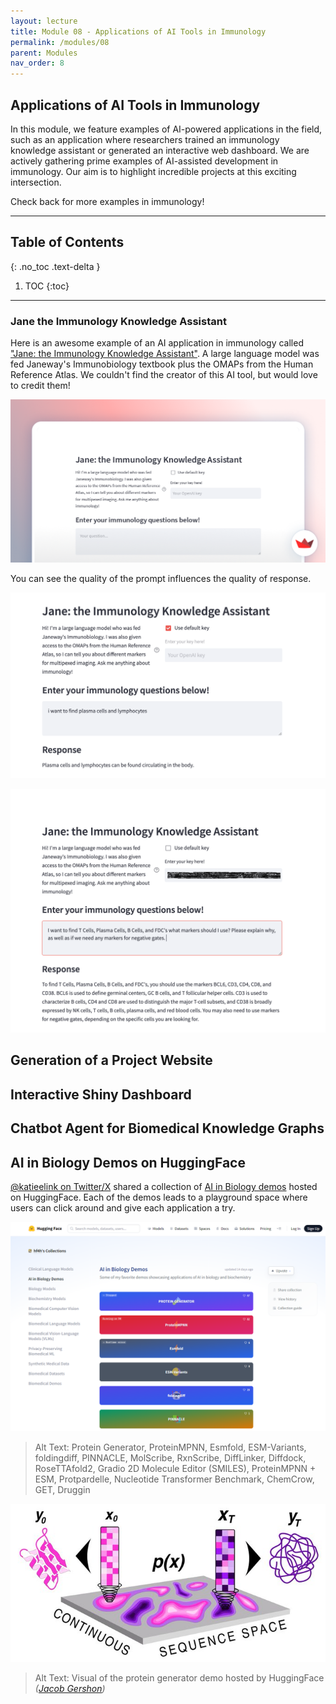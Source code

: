```yaml
---
layout: lecture
title: Module 08 - Applications of AI Tools in Immunology
permalink: /modules/08
parent: Modules
nav_order: 8
---
```


## Applications of AI Tools in Immunology
In this module, we feature examples of AI-powered applications in the field, such as an application where researchers trained an immunology knowledge assistant or generated an interactive web dashboard. We are actively gathering prime examples of AI-assisted development in immunology. Our aim is to highlight incredible projects at this exciting intersection.

Check back for more examples in immunology!

---

## Table of Contents
{: .no_toc .text-delta }

1. TOC
{:toc}

---

### Jane the Immunology Knowledge Assistant
Here is an awesome example of an AI application in immunology called ["Jane: the Immunology Knowledge Assistant"](https://rdilip-janewayq-a-main-rfx7el.streamlit.app/#jane-the-immunology-knowledge-assistant). A large language model was fed Janeway's Immunobiology textbook plus the OMAPs from the Human Reference Atlas. We couldn't find the creator of this AI tool, but would love to credit them!

![Immuno Chatbot 01](/assets/images/08-immuno-app-chatbot01.png)

You can see the quality of the prompt influences the quality of response. 

![Immuno Chatbot 02](/assets/images/08-immuno-app-chatbot02.png)

![Immuno Chatbot 03](/assets/images/08-immuno-app-chatbot03.png)




## Generation of a Project Website

## Interactive Shiny Dashboard


## Chatbot Agent for Biomedical Knowledge Graphs


## AI in Biology Demos on HuggingFace
[@katieelink on Twitter/X](https://twitter.com/katieelink/status/1701637143330971837?s=20) shared a collection of [AI in Biology demos](https://huggingface.co/collections/hf4h/ai-in-biology-demos-65007d936a230e55a66cd31e) hosted on HuggingFace. Each of the demos leads to a playground space where users can click around and give each application a try. 

![AI in Bio Demos](/assets/images/08-huggingface-ai-in-bio-demos.png)
> Alt Text:  Protein Generator, ProteinMPNN, Esmfold, ESM-Variants, foldingdiff, PINNACLE, MolScribe, RxnScribe, DiffLinker, Diffdock, RoseTTAfold2, Gradio 2D Molecule Editor (SMILES), ProteinMPNN + ESM, Protpardelle, Nucleotide Transformer Benchmark, ChemCrow, GET, Druggin

![Protein Generator Demo](/assets/images/08-protein-generator-demo.jfif)
> Alt Text: Visual of the protein generator demo hosted by HuggingFace _([Jacob Gershon](https://t.co/vJaI2qIlWi))_


